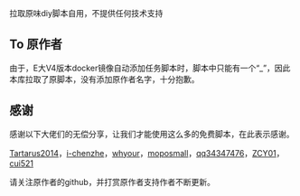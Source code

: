 拉取原味diy脚本自用，不提供任何技术支持

## To 原作者

由于，E大V4版本docker镜像自动添加任务脚本时，脚本中只能有一个“_”，因此本库拉取了原脚本，没有添加原作者名字，十分抱歉。

## 感谢

感谢以下大佬们的无偿分享，让我们才能使用这么多的免费脚本，在此表示感谢。

[Tartarus2014](https://github.com/Tartarus2014/)，[i-chenzhe](https://github.com/i-chenzhe/)，[whyour](https://github.com/whyour/)，[moposmall](https://github.com/moposmall/)，[qq34347476](https://github.com/qq34347476/)，[ZCY01](https://github.com/ZCY01/)，[cui521](https://github.com/cui521/)

请关注原作者的github，并打赏原作者支持作者不断更新。
